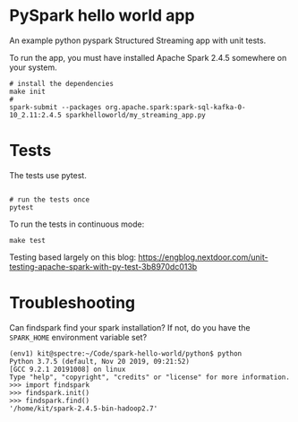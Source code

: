 # PySpark hello world app

An example python pyspark Structured Streaming app with unit tests.

To run the app, you must have installed Apache Spark 2.4.5 somewhere on your system.
```
# install the dependencies
make init
# 
spark-submit --packages org.apache.spark:spark-sql-kafka-0-10_2.11:2.4.5 sparkhelloworld/my_streaming_app.py
```

# Tests

The tests use pytest.

```

# run the tests once
pytest
```

To run the tests in continuous mode:
```
make test
```

Testing based largely on this blog:
https://engblog.nextdoor.com/unit-testing-apache-spark-with-py-test-3b8970dc013b

# Troubleshooting

Can findspark find your spark installation? If not, do you have the `SPARK_HOME` environment variable set?

```
(env1) kit@spectre:~/Code/spark-hello-world/python$ python
Python 3.7.5 (default, Nov 20 2019, 09:21:52) 
[GCC 9.2.1 20191008] on linux
Type "help", "copyright", "credits" or "license" for more information.
>>> import findspark
>>> findspark.init()
>>> findspark.find()
'/home/kit/spark-2.4.5-bin-hadoop2.7'
```